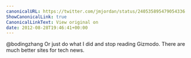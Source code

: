 ```yaml
---
canonicalURL: https://twitter.com/jmjordan/status/240535895479054336
ShowCanonicalLink: true
CanonicalLinkText: View original on
date: 2012-08-28T19:46:41+00:00
---
```

@bodingzhang Or just do what I did and stop reading Gizmodo. There are much better sites for tech news.
